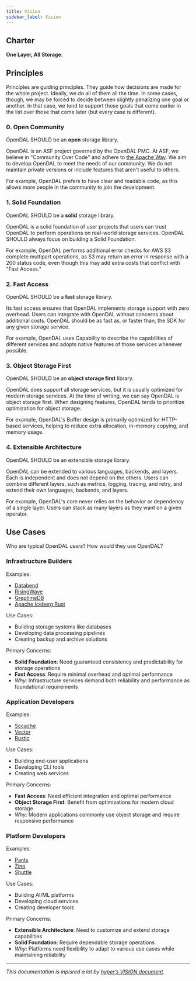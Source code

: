 ```yaml
---
title: Vision
sidebar_label: Vision
---
```


## Charter

**One Layer, All Storage.**

## Principles

Principles are guiding principles. They guide how decisions are made for the whole project. Ideally, we do all of them all the time. In some cases, though, we may be forced to decide between slightly penalizing one goal or another. In that case, we tend to support those goals that come earlier in the list over those that come later (but every case is different).

### 0. Open Community

OpenDAL SHOULD be an **open** storage library.

OpenDAL is an ASF project governed by the OpenDAL PMC. At ASF, we believe in "Community Over Code" and adhere to [the Apache Way](https://www.apache.org/theapacheway/). We aim to develop OpenDAL to meet the needs of our community. We do not maintain private versions or include features that aren't useful to others.

For example, OpenDAL prefers to have clear and readable code, as this allows more people in the community to join the development.

### 1. Solid Foundation

OpenDAL SHOULD be a **solid** storage library.

OpenDAL is a solid foundation of user projects that users can trust OpenDAL to perform operations on real-world storage services. OpenDAL SHOULD always focus on building a Solid Foundation.

For example, OpenDAL performs additional error checks for AWS S3 complete multipart operations, as S3 may return an error in response with a 200 status code, even though this may add extra costs that conflict with "Fast Access.”

### 2. Fast Access

OpenDAL SHOULD be a **fast** storage library.

Its fast access ensures that OpenDAL implements storage support with zero overhead. Users can integrate with OpenDAL without concerns about additional costs. OpenDAL should be as fast as, or faster than, the SDK for any given storage service.

For example, OpenDAL uses Capability to describe the capabilities of different services and adopts native features of those services whenever possible.

### 3. Object Storage First

OpenDAL SHOULD be an **object storage first** library.

OpenDAL does support all storage services, but it is usually optimized for modern storage services. At the time of writing, we can say OpenDAL is object storage first. When designing features, OpenDAL tends to prioritize optimization for object storage.

For example, OpenDAL's Buffer design is primarily optimized for HTTP-based services, helping to reduce extra allocation, in-memory copying, and memory usage.

### 4. Extensible Architecture

OpenDAL SHOULD be an extensible storage library.

OpenDAL can be extended to various languages, backends, and layers. Each is independent and does not depend on the others. Users can combine different layers, such as metrics, logging, tracing, and retry, and extend their own languages, backends, and layers.

For example, OpenDAL's core never relies on the behavior or dependency of a single layer. Users can stack as many layers as they want on a given operator.

## Use Cases

Who are typical OpenDAL *users*? How would they use OpenDAL?

### Infrastructure Builders

Examples:

- [Databend](https://github.com/databendlabs/databend)
- [RisingWave](https://github.com/risingwavelabs/risingwave)
- [GreptimeDB](https://github.com/GreptimeTeam/greptimedb)
- [Apache Iceberg Rust](https://github.com/apache/iceberg-rust)

Use Cases:

- Building storage systems like databases
- Developing data processing pipelines
- Creating backup and archive solutions

Primary Concerns:

- **Solid Foundation**: Need guaranteed consistency and predictability for storage operations
- **Fast Access**: Require minimal overhead and optimal performance
- *Why*: Infrastructure services demand both reliability and performance as foundational requirements

### Application Developers

Examples:

- [Sccache](https://github.com/mozilla/sccache)
- [Vector](https://github.com/vectordotdev/vector)
- [Rustic](https://github.com/rustic-rs/rustic)

Use Cases:

- Building end-user applications
- Developing CLI tools
- Creating web services

Primary Concerns:

- **Fast Access**: Need efficient integration and optimal performance
- **Object Storage First**: Benefit from optimizations for modern cloud storage
- *Why*: Modern applications commonly use object storage and require responsive performance

### Platform Developers

Examples:

- [Pants](https://github.com/pantsbuild/pants)
- [Zino](https://github.com/zino-rs/zino)
- [Shuttle](https://github.com/shuttle-hq/shuttle)

Use Cases:

- Building AI/ML platforms
- Developing cloud services
- Creating developer tools

Primary Concerns:

- **Extensible Architecture**: Need to customize and extend storage capabilities
- **Solid Foundation**: Require dependable storage operations
- *Why*: Platforms need flexibility to adapt to various use cases while maintaining reliability

---

*This documentation is inpisred a lot by [hyper’s VISION document](https://hyper.rs/contrib/vision/).*
